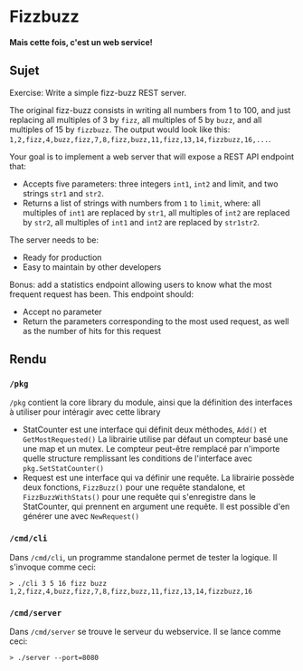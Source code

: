 # Fizzbuzz
#### Mais cette fois, c'est un web service!
## Sujet
Exercise: Write a simple fizz-buzz REST server.
 
The original fizz-buzz consists in writing all numbers from 1 to 100, and just replacing all multiples of 3 by `fizz`, all multiples of 5 by `buzz`, and all multiples of 15 by `fizzbuzz`.
The output would look like this: `1,2,fizz,4,buzz,fizz,7,8,fizz,buzz,11,fizz,13,14,fizzbuzz,16,...`.
 
Your goal is to implement a web server that will expose a REST API endpoint that:
- Accepts five parameters: three integers `int1`, `int2` and limit, and two strings `str1` and `str2`.
- Returns a list of strings with numbers from `1` to `limit`, where: all multiples of `int1` are replaced by `str1`, all multiples of `int2` are replaced by `str2`, all multiples of `int1` and `int2` are replaced by `str1str2`.
 
The server needs to be:
- Ready for production
- Easy to maintain by other developers
 
Bonus: add a statistics endpoint allowing users to know what the most frequent request has been. This endpoint should:
- Accept no parameter
- Return the parameters corresponding to the most used request, as well as the number of hits for this request
## Rendu
### `/pkg`
`/pkg` contient la core library du module, ainsi que la définition des interfaces à utiliser pour intéragir avec cette library
- StatCounter est une interface qui définit deux méthodes, `Add()` et `GetMostRequested()`
La librairie utilise par défaut un compteur basé une une map et un mutex. Le compteur peut-être remplacé par n'importe quelle structure remplissant les conditions de l'interface avec `pkg.SetStatCounter()`
- Request est une interface qui va définir une requête. La librairie possède deux fonctions, `FizzBuzz()` pour une requête standalone, et `FizzBuzzWithStats()` pour une requête qui s'enregistre dans le StatCounter, qui prennent en argument une requête. Il est possible d'en générer une avec `NewRequest()` 
### `/cmd/cli`
Dans `/cmd/cli`, un programme standalone permet de tester la logique. Il s'invoque comme ceci:
```
> ./cli 3 5 16 fizz buzz
1,2,fizz,4,buzz,fizz,7,8,fizz,buzz,11,fizz,13,14,fizzbuzz,16
```
### `/cmd/server`
Dans `/cmd/server` se trouve le serveur du webservice. Il se lance comme ceci:
```
> ./server --port=8080
```